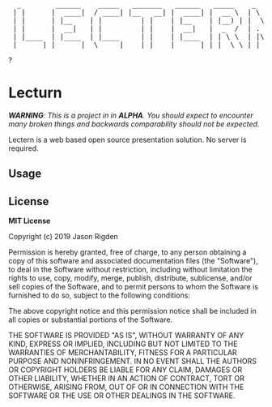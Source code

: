 <pre>
  _        ______    _____   _______   ______   _____    _   _ 
 | |      |  ____|  / ____| |__   __| |  ____| |  __ \  | \ | |
 | |      | |__    | |         | |    | |__    | |__) | |  \| |
 | |      |  __|   | |         | |    |  __|   |  _  /  | . ` |
 | |____  | |____  | |____     | |    | |____  | | \ \  | |\  |
 |______| |______|  \_____|    |_|    |______| |_|  \_\ |_| \_|
</pre>

? 
 
 # Lecturn

***WARNING**: This is a project in in **ALPHA**. You should expect to encounter many broken things and backwards comparability should not be expected.*

Lectern is a web based open source presentation solution. No server is required. 

## Usage


## License
**MIT License**

Copyright (c) 2019 Jason Rigden

Permission is hereby granted, free of charge, to any person obtaining a copy of this software and associated documentation files (the "Software"), to deal in the Software without restriction, including without limitation the rights to use, copy, modify, merge, publish, distribute, sublicense, and/or sell copies of the Software, and to permit persons to whom the Software is furnished to do so, subject to the following conditions:

The above copyright notice and this permission notice shall be included in all copies or substantial portions of the Software.

THE SOFTWARE IS PROVIDED "AS IS", WITHOUT WARRANTY OF ANY KIND, EXPRESS OR IMPLIED, INCLUDING BUT NOT LIMITED TO THE WARRANTIES OF MERCHANTABILITY, FITNESS FOR A PARTICULAR PURPOSE AND NONINFRINGEMENT. IN NO EVENT SHALL THE AUTHORS OR COPYRIGHT HOLDERS BE LIABLE FOR ANY CLAIM, DAMAGES OR OTHER LIABILITY, WHETHER IN AN ACTION OF CONTRACT, TORT OR OTHERWISE, ARISING FROM, OUT OF OR IN CONNECTION WITH THE SOFTWARE OR THE USE OR OTHER DEALINGS IN THE SOFTWARE.
